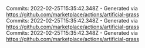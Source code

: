 Commits: 2022-02-25T15:35:42.348Z - Generated via https://github.com/marketplace/actions/artificial-grass
<br>
Commits: 2022-02-25T15:35:42.348Z - Generated via https://github.com/marketplace/actions/artificial-grass
<br>
Commits: 2022-02-25T15:35:42.348Z - Generated via https://github.com/marketplace/actions/artificial-grass
<br>
